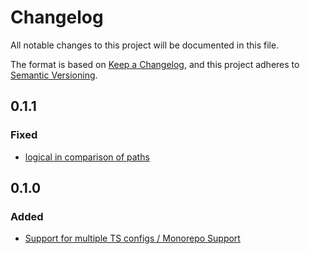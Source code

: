 # Changelog

All notable changes to this project will be documented in this file.

The format is based on [Keep a Changelog](https://keepachangelog.com/en/1.1.0/),
and this project adheres to [Semantic Versioning](https://semver.org/spec/v2.0.0.html).

## 0.1.1

### Fixed
- [logical in comparison of paths](https://github.com/spicattutti/eslint-plugin-relative-imports-when-same-folder/pull/11)

## 0.1.0

### Added

- [Support for multiple TS configs / Monorepo Support](https://github.com/spicattutti/eslint-plugin-relative-imports-when-same-folder/issues/9) 

